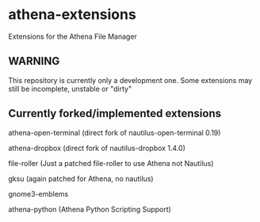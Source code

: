 athena-extensions
=================

Extensions for the Athena File Manager


WARNING
------
This repository is currently only a development one. Some extensions may still be incomplete,
unstable or "dirty"

Currently forked/implemented extensions
-----------------------------------

athena-open-terminal (direct fork of nautilus-open-terminal 0.19)

athena-dropbox (direct fork of nautilus-dropbox 1.4.0)

file-roller (Just a patched file-roller to use Athena not Nautilus)

gksu (again patched for Athena, no nautilus)

gnome3-emblems

athena-python (Athena Python Scripting Support)



